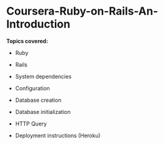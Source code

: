 # Coursera-Ruby-on-Rails-An-Introduction

**Topics covered:** 

* Ruby

* Rails

* System dependencies

* Configuration

* Database creation

* Database initialization

* HTTP Query

* Deployment instructions (Heroku)


